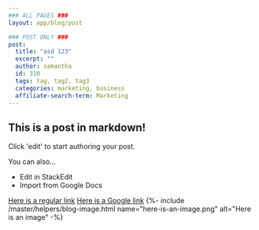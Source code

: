 ```yaml
---
### ALL PAGES ###
layout: app/blog/post

### POST ONLY ###
post:
  title: "asd 123"
  excerpt: ""
  author: samantha
  id: 310
  tags: tag, tag2, tag3
  categories: marketing, business
  affiliate-search-term: Marketing
---
```

## This is a post in markdown! 
Click 'edit' to start authoring your post. 

You can also... 
- Edit in StackEdit 
- Import from Google Docs 

[Here is a regular link](https://itwcreativeworks.com) 
[Here is a Google link](https://www.google.com/url?q=https://itwcreativeworks.com) 
{%- include /master/helpers/blog-image.html name="here-is-an-image.png" alt="Here is an image" -%}
